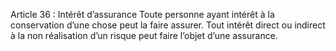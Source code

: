 Article 36 : Intérêt d’assurance
Toute personne ayant intérêt à la conservation d’une chose peut la faire assurer.
Tout intérêt direct ou indirect à la non réalisation d’un risque peut faire l’objet d’une assurance.